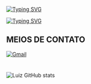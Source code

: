 [![Typing SVG](https://readme-typing-svg.demolab.com?font=Monoton&weight=900&size=30&duration=3000&pause=2000&color=60D0F7&center=true&vCenter=true&width=1000&lines=bem-vindo;welcome;+Bienvenido)](https://git.io/typing-svg)

[![Typing SVG](https://readme-typing-svg.demolab.com?font=Monoton&weight=900&size=30&duration=3000&pause=2000&color=60D0F7&center=true&vCenter=true&width=1000&lines=Me+chamo+Luiz;My+name+is+Luiz;Mi+nombre+es+Luiz)](https://git.io/typing-svg)


## MEIOS DE CONTATO
[![Gmail](https://img.shields.io/badge/Gmail-D14836?style=for-the-badge&logo=gmail&logoColor=white)]()
#
![Luiz GitHub stats](https://github-readme-stats.vercel.app/api?username=LuizGustavoMatos&show_icons=true&bg_color=00000000&title_color=&hide_border=true&ring_color=a83232)







